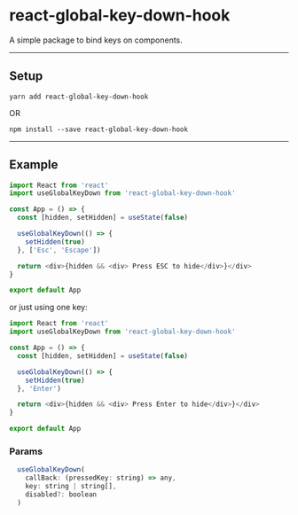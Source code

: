 # react-global-key-down-hook

A simple package to bind keys on components.

---

## Setup

`yarn add react-global-key-down-hook`

OR

`npm install --save react-global-key-down-hook`

---

## Example

```javascript
import React from 'react'
import useGlobalKeyDown from 'react-global-key-down-hook'

const App = () => {
  const [hidden, setHidden] = useState(false)

  useGlobalKeyDown(() => {
    setHidden(true)
  }, ['Esc', 'Escape'])

  return <div>{hidden && <div> Press ESC to hide</div>}</div>
}

export default App
```

or just using one key:

```javascript
import React from 'react'
import useGlobalKeyDown from 'react-global-key-down-hook'

const App = () => {
  const [hidden, setHidden] = useState(false)

  useGlobalKeyDown(() => {
    setHidden(true)
  }, 'Enter')

  return <div>{hidden && <div> Press Enter to hide</div>}</div>
}

export default App
```

### Params

```javascript
  useGlobalKeyDown(
    callBack: (pressedKey: string) => any,
    key: string | string[],
    disabled?: boolean
  )
```
